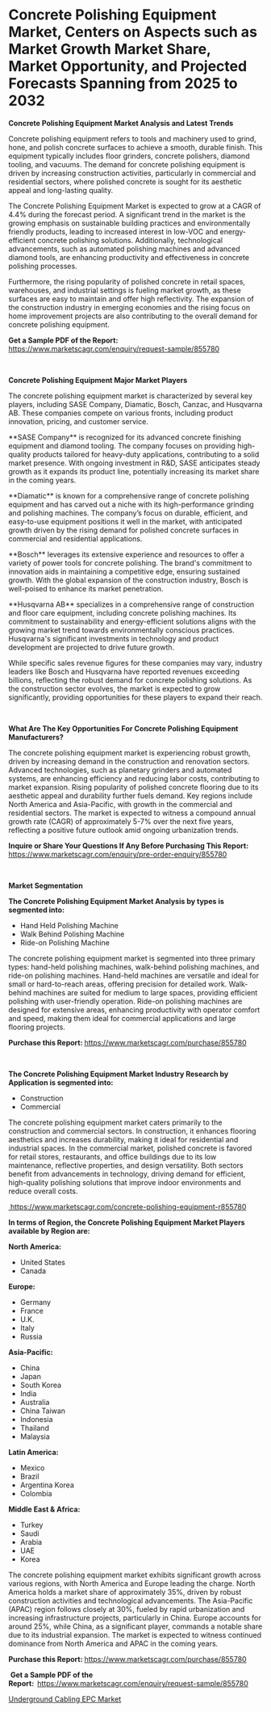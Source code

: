 <p><h1>Concrete Polishing Equipment Market, Centers on Aspects such as Market Growth Market Share, Market Opportunity, and Projected Forecasts Spanning from 2025 to 2032</h1></p><p><strong>Concrete Polishing Equipment Market Analysis and Latest Trends</strong></p>
<p><p>Concrete polishing equipment refers to tools and machinery used to grind, hone, and polish concrete surfaces to achieve a smooth, durable finish. This equipment typically includes floor grinders, concrete polishers, diamond tooling, and vacuums. The demand for concrete polishing equipment is driven by increasing construction activities, particularly in commercial and residential sectors, where polished concrete is sought for its aesthetic appeal and long-lasting quality.</p><p>The Concrete Polishing Equipment Market is expected to grow at a CAGR of 4.4% during the forecast period. A significant trend in the market is the growing emphasis on sustainable building practices and environmentally friendly products, leading to increased interest in low-VOC and energy-efficient concrete polishing solutions. Additionally, technological advancements, such as automated polishing machines and advanced diamond tools, are enhancing productivity and effectiveness in concrete polishing processes.</p><p>Furthermore, the rising popularity of polished concrete in retail spaces, warehouses, and industrial settings is fueling market growth, as these surfaces are easy to maintain and offer high reflectivity. The expansion of the construction industry in emerging economies and the rising focus on home improvement projects are also contributing to the overall demand for concrete polishing equipment.</p></p>
<p><strong>Get a Sample PDF of the Report:&nbsp;</strong> <a href="https://www.marketscagr.com/enquiry/request-sample/855780?utm_campaign=1902&utm_medium=2&utm_source=Github&utm_content=ia&utm_term=16022025&utm_id=concrete-polishing-equipment">https://www.marketscagr.com/enquiry/request-sample/855780</a></p>
<p>&nbsp;</p>
<p><strong>Concrete Polishing Equipment Major Market Players</strong></p>
<p><p>The concrete polishing equipment market is characterized by several key players, including SASE Company, Diamatic, Bosch, Canzac, and Husqvarna AB. These companies compete on various fronts, including product innovation, pricing, and customer service.</p><p>**SASE Company** is recognized for its advanced concrete finishing equipment and diamond tooling. The company focuses on providing high-quality products tailored for heavy-duty applications, contributing to a solid market presence. With ongoing investment in R&D, SASE anticipates steady growth as it expands its product line, potentially increasing its market share in the coming years.</p><p>**Diamatic** is known for a comprehensive range of concrete polishing equipment and has carved out a niche with its high-performance grinding and polishing machines. The company’s focus on durable, efficient, and easy-to-use equipment positions it well in the market, with anticipated growth driven by the rising demand for polished concrete surfaces in commercial and residential applications.</p><p>**Bosch** leverages its extensive experience and resources to offer a variety of power tools for concrete polishing. The brand's commitment to innovation aids in maintaining a competitive edge, ensuring sustained growth. With the global expansion of the construction industry, Bosch is well-poised to enhance its market penetration.</p><p>**Husqvarna AB** specializes in a comprehensive range of construction and floor care equipment, including concrete polishing machines. Its commitment to sustainability and energy-efficient solutions aligns with the growing market trend towards environmentally conscious practices. Husqvarna's significant investments in technology and product development are projected to drive future growth.</p><p>While specific sales revenue figures for these companies may vary, industry leaders like Bosch and Husqvarna have reported revenues exceeding billions, reflecting the robust demand for concrete polishing solutions. As the construction sector evolves, the market is expected to grow significantly, providing opportunities for these players to expand their reach.</p></p>
<p>&nbsp;</p>
<p><strong>What Are The Key Opportunities For Concrete Polishing Equipment Manufacturers?</strong></p>
<p><p>The concrete polishing equipment market is experiencing robust growth, driven by increasing demand in the construction and renovation sectors. Advanced technologies, such as planetary grinders and automated systems, are enhancing efficiency and reducing labor costs, contributing to market expansion. Rising popularity of polished concrete flooring due to its aesthetic appeal and durability further fuels demand. Key regions include North America and Asia-Pacific, with growth in the commercial and residential sectors. The market is expected to witness a compound annual growth rate (CAGR) of approximately 5-7% over the next five years, reflecting a positive future outlook amid ongoing urbanization trends.</p></p>
<p><strong>Inquire or Share Your Questions If Any Before Purchasing This Report:</strong> <a href="https://www.marketscagr.com/enquiry/pre-order-enquiry/855780?utm_campaign=1902&utm_medium=2&utm_source=Github&utm_content=ia&utm_term=16022025&utm_id=concrete-polishing-equipment">https://www.marketscagr.com/enquiry/pre-order-enquiry/855780</a></p>
<p>&nbsp;</p>
<p><strong>Market Segmentation</strong></p>
<p><strong>The Concrete Polishing Equipment Market Analysis by types is segmented into:</strong></p>
<p><ul><li>Hand Held Polishing Machine</li><li>Walk Behind Polishing Machine</li><li>Ride-on Polishing Machine</li></ul></p>
<p><p>The concrete polishing equipment market is segmented into three primary types: hand-held polishing machines, walk-behind polishing machines, and ride-on polishing machines. Hand-held machines are versatile and ideal for small or hard-to-reach areas, offering precision for detailed work. Walk-behind machines are suited for medium to large spaces, providing efficient polishing with user-friendly operation. Ride-on polishing machines are designed for extensive areas, enhancing productivity with operator comfort and speed, making them ideal for commercial applications and large flooring projects.</p></p>
<p><strong>Purchase this Report:&nbsp;</strong><a href="https://www.marketscagr.com/purchase/855780?utm_campaign=1902&utm_medium=2&utm_source=Github&utm_content=ia&utm_term=16022025&utm_id=concrete-polishing-equipment">https://www.marketscagr.com/purchase/855780</a></p>
<p>&nbsp;</p>
<p><strong>The Concrete Polishing Equipment Market Industry Research by Application is segmented into:</strong></p>
<p><ul><li>Construction</li><li>Commercial</li></ul></p>
<p><p>The concrete polishing equipment market caters primarily to the construction and commercial sectors. In construction, it enhances flooring aesthetics and increases durability, making it ideal for residential and industrial spaces. In the commercial market, polished concrete is favored for retail stores, restaurants, and office buildings due to its low maintenance, reflective properties, and design versatility. Both sectors benefit from advancements in technology, driving demand for efficient, high-quality polishing solutions that improve indoor environments and reduce overall costs.</p></p>
<p><a href="https://www.marketscagr.com/concrete-polishing-equipment-r855780?utm_campaign=1902&utm_medium=2&utm_source=Github&utm_content=ia&utm_term=16022025&utm_id=concrete-polishing-equipment">&nbsp;https://www.marketscagr.com/concrete-polishing-equipment-r855780</a></p>
<p><strong>In terms of Region, the Concrete Polishing Equipment Market Players available by Region are:</strong></p>
<p>
    <p> <strong> North America: </strong>
        <ul>
            <li>United States</li>
            <li>Canada</li>
        </ul>
        </p> 
    <p> <strong> Europe: </strong>
        <ul>
            <li>Germany</li>
            <li>France</li>
            <li>U.K.</li>
            <li>Italy</li>
            <li>Russia</li>
        </ul>
        </p> 
    <p> <strong> Asia-Pacific: </strong>
        <ul>
            <li>China</li>
            <li>Japan</li>
            <li>South Korea</li>
            <li>India</li>
            <li>Australia</li>
            <li>China Taiwan</li>
            <li>Indonesia</li>
            <li>Thailand</li>
            <li>Malaysia</li>
        </ul>
        </p> 
    <p> <strong> Latin America: </strong>
        <ul>
            <li>Mexico</li>
            <li>Brazil</li>
            <li>Argentina Korea</li>
            <li>Colombia</li>
        </ul>
        </p> 
    <p> <strong> Middle East & Africa: </strong>
        <ul>
            <li>Turkey</li>
            <li>Saudi</li>
            <li>Arabia</li>
            <li>UAE</li>
            <li>Korea</li>
        </ul>
    </p>
    </p>
<p><p>The concrete polishing equipment market exhibits significant growth across various regions, with North America and Europe leading the charge. North America holds a market share of approximately 35%, driven by robust construction activities and technological advancements. The Asia-Pacific (APAC) region follows closely at 30%, fueled by rapid urbanization and increasing infrastructure projects, particularly in China. Europe accounts for around 25%, while China, as a significant player, commands a notable share due to its industrial expansion. The market is expected to witness continued dominance from North America and APAC in the coming years.</p></p>
<p><strong>Purchase this Report: </strong><a href="https://www.marketscagr.com/purchase/855780?utm_campaign=1902&utm_medium=2&utm_source=Github&utm_content=ia&utm_term=16022025&utm_id=concrete-polishing-equipment">https://www.marketscagr.com/purchase/855780</a></p>
<p>&nbsp;<strong>Get a Sample PDF of the Report:&nbsp;&nbsp;</strong><a href="https://www.marketscagr.com/enquiry/request-sample/855780?utm_campaign=1902&utm_medium=2&utm_source=Github&utm_content=ia&utm_term=16022025&utm_id=concrete-polishing-equipment">https://www.marketscagr.com/enquiry/request-sample/855780</a></p>
<p><strong></strong></p>
<p><p><a href="https://github.com/rahu1506/Market-Research-Report-List-6/blob/main/underground-cabling-epc-market.md?utm_campaign=1902&utm_medium=2&utm_source=Github&utm_content=ia&utm_term=16022025&utm_id=concrete-polishing-equipment">Underground Cabling EPC Market</a></p></p>